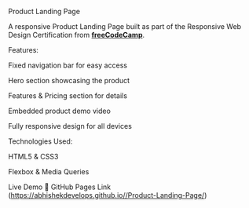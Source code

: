 Product Landing Page

A responsive Product Landing Page built as part of the Responsive Web Design Certification from **[freeCodeCamp](https://www.freecodecamp.org/)**.

Features:

Fixed navigation bar for easy access

Hero section showcasing the product

Features & Pricing section for details

Embedded product demo video

Fully responsive design for all devices

Technologies Used:

HTML5 & CSS3

Flexbox & Media Queries

Live Demo
🔗 GitHub Pages Link (https://abhishekdevelops.github.io//Product-Landing-Page/)
